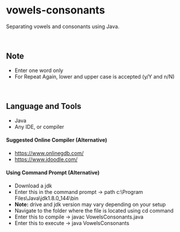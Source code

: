 # vowels-consonants
Separating vowels and consonants using Java.

<br>

## Note
- Enter one word only
- For Repeat Again, lower and upper case is accepted (y/Y and n/N)

<br>

## Language and Tools
- Java
- Any IDE, or compiler

#### Suggested Online Compiler (Alternative)
- https://www.onlinegdb.com/
- https://www.jdoodle.com/

#### Using Command Prompt (Alternative)
- Download a jdk
- Enter this in the command prompt -> path c:\Program Files\Java\jdk1.8.0_144\bin
- <b>Note:</b> drive and jdk version may vary depending on your setup
- Navigate to the folder where the file is located using cd command
- Enter this to compile -> javac VowelsConsonants.java
- Enter this to execute -> java VowelsConsonants
